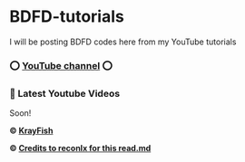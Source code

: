 # BDFD-tutorials
I will be posting BDFD codes here from my YouTube tutorials 

### ⭕ [YouTube channel](https://youtube.com/channel/UCXQ5fsyWx3hEr93CbStfjyA) ⭕

### 🎲 Latest Youtube Videos

<!-- YOUTUBE:START -->
Soon! 
<!-- YOUTUBE:END -->


**© [KrayFish](https://github.com/krayz-clous)**

**© [Credits to reconlx for this read.md](https://github.com/reconlx)**
